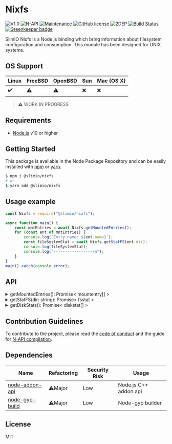 # Nixfs
![V1.0](https://img.shields.io/badge/version-1.0.0-blue.svg)
![N-API](https://img.shields.io/badge/N--API-v3-green.svg)
[![Maintenance](https://img.shields.io/badge/Maintained%3F-yes-green.svg)](https://github.com/SlimIO/Nixfs/commit-activity)
[![GitHub license](https://img.shields.io/github/license/Naereen/StrapDown.js.svg)](https://github.com/SlimIO/Nixmem/blob/master/LICENSE)
![2DEP](https://img.shields.io/badge/Dependencies-2-yellow.svg)
[![Build Status](https://travis-ci.com/SlimIO/Nixfs.svg?branch=master)](https://travis-ci.com/SlimIO/Nixfs) [![Greenkeeper badge](https://badges.greenkeeper.io/SlimIO/Nixfs.svg)](https://greenkeeper.io/)

SlimIO Nixfs is a Node.js binding which bring information about filesystem configuration and consumption. This module has been designed for UNIX systems.

## OS Support

| Linux | FreeBSD | OpenBSD | Sun | Mac (OS X) |
| --- | --- | --- | --- | --- |
| ✔️ | ⚠️ | ⚠️ | ❌ | ❌ |

> ⚠️ WORK IN PROGRESS

## Requirements
- [Node.js](https://nodejs.org/en/) v10 or higher

## Getting Started

This package is available in the Node Package Repository and can be easily installed with [npm](https://docs.npmjs.com/getting-started/what-is-npm) or [yarn](https://yarnpkg.com).

```bash
$ npm i @slimio/nixfs
# or
$ yarn add @slimio/nixfs
```

## Usage example

```js
const Nixfs = require("@slimio/nixfs");

async function main() {
    const mntEntries = await Nixfs.getMountedEntries();
    for (const ent of mntEntries) {
        console.log(`Entry name: ${ent.name}`);
        const fileSystemStat = await Nixfs.getStatFS(ent.dir);
        console.log(fileSystemStat);
        console.log("-----------------\n");
    }
}
main().catch(console.error);
```

## API

<details><summary>getMountedEntries(): Promise< mountentry[] ></summary>
<br />

Retrieve mounted entries on the local system. Return an array of `mountentry` object. On FreeBSD the data is retrieved by reading the `/etc/fstab` file.

```ts
interface mountentry {
    dir: string;
    name: string;
    type: string;
    freq: number;
    passno: number;
    options: string[];
}
```
</details>

<details><summary>getStatFS(dir: string): Promise< fsstat ></summary>
<br />

Retrieve statistic for a given file system directory. Return an `fsstat` Object. It use UNIX [statfs](http://www.tutorialspoint.com/unix_system_calls/statfs.htm) under the hood.

```ts
interface fsstat {
    type: string;
    typeId: number;
    bsize: number;
    blocks: number;
    bfree: number;
    bavail: number;
    files: number;
    ffree: number;
    availableSpace: number;
    fsid?: [number, number];
    nameLen: number;
}
```

> Note: fsid is not available on freebsd!
</details>


<details><summary>getDiskStats(): Promise< diskstat[] ></summary>
<br />

Retrieve all Disks statistics. Return an array of `diskstat` object. The data is retrieved by reading the `/proc/diskstats` file (a documentation describing this file can be found [here](https://www.kernel.org/doc/Documentation/ABI/testing/procfs-diskstats))

```ts
interface diskstat {
    devName: string;
    major: number;
    minor: number;
    rdIos: number;
    rdMergesOrRdSec: number;
    rdSecOrWrIos: number;
    rdTicksOrWrSec: number;
    wrIos: number;
    wrMerges: number;
    wrSec: number;
    wrTicks: number;
    iosPgr: number;
    totTicks: number;
    rqTicks: number;
}
```
</details>

## Contribution Guidelines
To contribute to the project, please read the [code of conduct](https://github.com/SlimIO/Governance/blob/master/COC_POLICY.md) and the guide for [N-API compilation](https://github.com/SlimIO/Governance/blob/master/docs/native_addons.md).

## Dependencies

|Name|Refactoring|Security Risk|Usage|
|---|---|---|---|
|[node-addon-api](https://github.com/nodejs/node-addon-api)|⚠️Major|Low|Node.js C++ addon api|
|[node-gyp-build](https://github.com/prebuild/node-gyp-build)|⚠️Major|Low|Node-gyp builder|

## License
MIT
